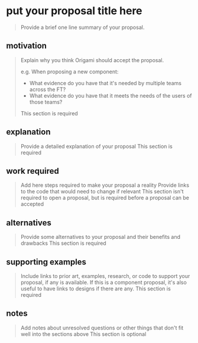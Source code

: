 # put your proposal title here

> Provide a brief one line summary of your proposal.

## motivation

> Explain why you think Origami should accept the proposal.
>
> e.g. When proposing a new component:
> - What evidence do you have that it's needed by multiple teams across the FT?
> - What evidence do you have that it meets the needs of the users of those teams?
>
> This section is required

## explanation

> Provide a detailed explanation of your proposal
> This section is required

## work required

> Add here steps required to make your proposal a reality
> Provide links to the code that would need to change if relevant
> This section isn't required to open a proposal, but is required before a proposal can be accepted

## alternatives

> Provide some alternatives to your proposal and their benefits and drawbacks
> This section is required

## supporting examples

> Include links to prior art, examples, research, or code to support your proposal, if any is available.
> If this is a component proposal, it's also useful to have links to designs if there are any.
> This section is required

## notes

> Add notes about unresolved questions or other things that don't fit well into the sections above
> This section is optional
